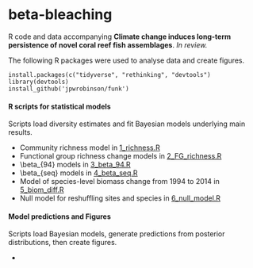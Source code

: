 # beta-bleaching
R code and data accompanying **Climate change induces long-term persistence of novel coral reef fish assemblages**.  *In review.*

The following R packages were used to analyse data and create figures.

```
install.packages(c("tidyverse", "rethinking", "devtools")
library(devtools)
install_github('jpwrobinson/funk')
```

#### R scripts for statistical models 

Scripts load diversity estimates and fit Bayesian models underlying main results.

- Community richness model in [1_richness.R](/scripts/1_richness.R)
- Functional group richness change models in [2_FG_richness.R](scripts/2_FG_richness.R)
- \beta_{94} models in [3_beta_94.R](scripts/3_beta_94.R)
- \beta_{seq} models in [4_beta_seq.R](scripts/4_beta_seq.R)
- Model of species-level biomass change from 1994 to 2014 in [5_biom_diff.R](scripts/5_biom_diff.R)
- Null model for reshuffling sites and species in [6_null_model.R](scripts/6_null_model.R)

#### **Model predictions and Figures**

Scripts load Bayesian models, generate predictions from posterior distributions, then create figures.

- 